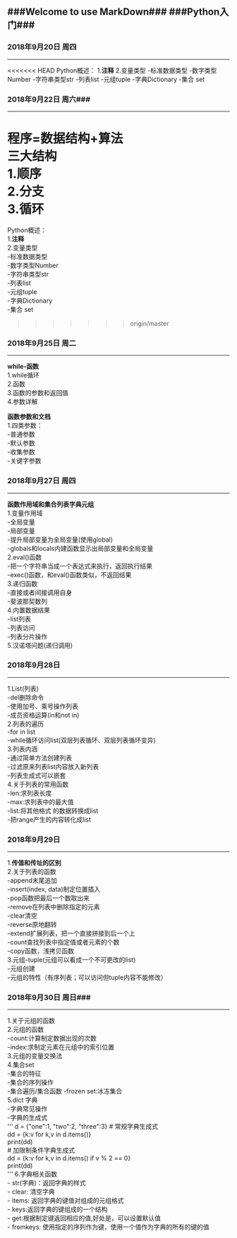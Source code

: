 ###Welcome to use MarkDown###
###Python入门###
---

### 2018年9月20日 周四 ###
---
<<<<<<< HEAD
Python概述：
1.**注释**
2.变量类型
-标准数据类型
  -数字类型Number
  -字符串类型str
  -列表list
  -元组tuple
  -字典Dictionary
  -集合 set
 
### 2018年9月22日 周六###    
---
程序=数据结构+算法     
**三大结构**    
1.顺序       
2.分支      
3.循环      
=======
Python概述：   
1.**注释**     
2.变量类型   
-标准数据类型  
  -数字类型Number   
  -字符串类型str   
  -列表list   
  -元组tuple   
  -字典Dictionary   
  -集合 set   
>>>>>>> origin/master

### 2018年9月25日 周二 ###  
---  
**while-函数**      
1.while循环     
2.函数      
3.函数的参数和返回值      
4.参数详解      
          
**函数参数和文档**    
1.四类参数：    
  -普通参数     
  -默认参数     
  -收集参数      
  -关键字参数     
 
### 2018年9月27日 周四 ###   
---
**函数作用域和集合列表字典元组**    
1.变量作用域    
  -全局变量    
  -局部变量   
  -提升局部变量为全局变量(使用global)  
  -globals和locals内建函数显示出局部变量和全局变量   
2.eval()函数    
  -把一个字符串当成一个表达式来执行，返回执行结果    
  -exec()函数，和eval()函数类似，不返回结果    
3.递归函数    
  -直接或者间接调用自身   
  -斐波那契数列    
4.内置数据结果       
  -list列表    
  -列表访问    
  -列表分片操作  
5.汉诺塔问题(递归调用)   

### 2018年9月28日 ###  
---
1.List(列表)  
  -del删除命令    
  -使用加号、乘号操作列表   
  -成员资格运算(in和not in)  
2.列表的遍历  
  -for in list   
  -while循环访问list(双层列表循环、双层列表循环变异)    
3.列表内涵    
  -通过简单方法创建列表    
  -过滤原来列表list内容放入新列表   
  -列表生成式可以嵌套   
4.关于列表的常用函数    
  -len:求列表长度  
  -max:求列表中的最大值   
  -list:将其他格式 的数据转换成list    
  -把range产生的内容转化成list   
  
  ### 2018年9月29日 ###  
  ---
  1.**传值和传址的区别**   
  2.关于列表的函数   
    -append末尾追加  
    -insert(index, data)制定位置插入  
    -pop函数把最后一个数取出来  
    -remove在列表中删除指定的元素  
    -clear清空  
    -reverse原地翻转  
    -extend扩展列表，把一个直接拼接到后一个上  
    -count查找列表中指定值或者元素的个数  
    -copy函数，浅拷贝函数  
  3.元组-tuple(元组可以看成一个不可更改的list)  
    -元组创建   
    -元组的特性（有序列表；可以访问但tuple内容不能修改）    
  
### 2018年9月30日 周日###  
---
  1.关于元组的函数  
  2.元组的函数  
    -count:计算制定数据出现的次数  
    -index:求制定元素在元组中的索引位置  
  3.元组的变量交换法  
  4.集合set  
    -集合的特征  
    -集合的序列操作  
    -集合遍历/集合函数
    -frozen set:冰冻集合  
  5.dict 字典  
    -字典常见操作  
    -字典的生成式  
    '''
    d = {"one":1, "two":2, "three":3}
    # 常规字典生成式  
    dd = {k:v for k,v in d.items()}  
    print(dd)  
    # 加限制条件字典生成式  
    dd = {k:v for k,v in d.items() if v % 2 == 0}  
    print(dd)  
    '''
  6.字典相关函数  
    - str(字典)：返回字典的样式   
    - clear: 清空字典   
    - items: 返回字典的键值对组成的元组格式   
    - keys:返回字典的键组成的一个结构   
    - get:根据制定键返回相应的值,好处是，可以设置默认值   
    - fromkeys: 使用指定的序列作为键，使用一个值作为字典的所有的键的值  
